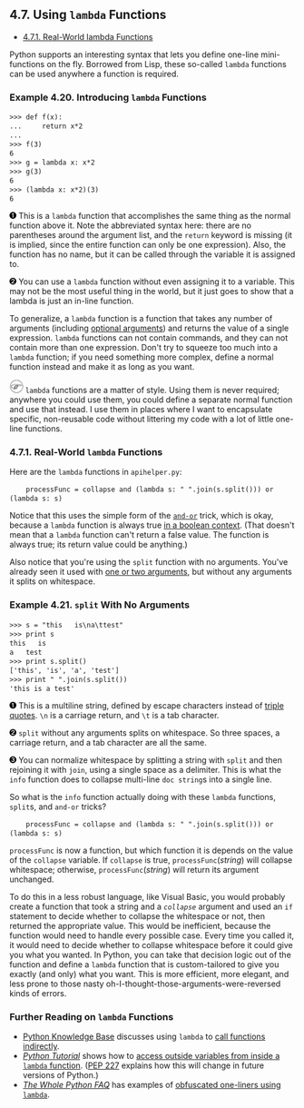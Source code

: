 

4.7. Using `lambda` Functions
-----------------------------

-   [4.7.1. Real-World lambda Functions](lambda_functions.html#d0e10403)

Python supports an interesting syntax that lets you define one-line
mini-functions on the fly. Borrowed from Lisp, these so-called `lambda`
functions can be used anywhere a function is required.

### Example 4.20. Introducing `lambda` Functions

    >>> def f(x):
    ...     return x*2
    ...     
    >>> f(3)
    6
    >>> g = lambda x: x*2  
    >>> g(3)
    6
    >>> (lambda x: x*2)(3) 
    6



[![1](../images/callouts/1.png)](#apihelper.lambda.1.2) This is a `lambda` function that accomplishes the same thing as the normal function above it. Note the abbreviated syntax here: there are no parentheses around the argument list, and the `return` keyword is missing (it is implied, since the entire function can only be one expression). Also, the function has no name, but it can be called through the variable it is assigned to. 

[![2](../images/callouts/2.png)](#apihelper.lambda.1.3) You can use a `lambda` function without even assigning it to a variable. This may not be the most useful thing in the world, but it just goes to show that a lambda is just an in-line function. 

To generalize, a `lambda` function is a function that takes any number
of arguments (including [optional
arguments](optional_arguments.html "4.2. Using Optional and Named Arguments"))
and returns the value of a single expression. `lambda` functions can not
contain commands, and they can not contain more than one expression.
Don't try to squeeze too much into a `lambda` function; if you need
something more complex, define a normal function instead and make it as
long as you want.


![Note](../images/note.png) 
`lambda` functions are a matter of style. Using them is never required; anywhere you could use them, you could define a separate normal function and use that instead. I use them in places where I want to encapsulate specific, non-reusable code without littering my code with a lot of little one-line functions. 

### 4.7.1. Real-World `lambda` Functions

Here are the `lambda` functions in `apihelper.py`:

        processFunc = collapse and (lambda s: " ".join(s.split())) or (lambda s: s)

Notice that this uses the simple form of the
[`and-or`](and_or.html "4.6. The Peculiar Nature of and and or") trick,
which is okay, because a `lambda` function is always true [in a boolean
context](../native_data_types/lists.html#tip.boolean). (That doesn't
mean that a `lambda` function can't return a false value. The function
is always true; its return value could be anything.)

Also notice that you're using the `split` function with no arguments.
You've already seen it used with [one or two
arguments](../native_data_types/joining_lists.html#odbchelper.split.example "Example 3.28. Splitting a String"),
but without any arguments it splits on whitespace.

### Example 4.21. `split` With No Arguments

    >>> s = "this   is\na\ttest"  
    >>> print s
    this   is
    a   test
    >>> print s.split()           
    ['this', 'is', 'a', 'test']
    >>> print " ".join(s.split()) 
    'this is a test'



[![1](../images/callouts/1.png)](#apihelper.split.1.1) This is a multiline string, defined by escape characters instead of [triple quotes](../getting_to_know_python/documenting_functions.html#odbchelper.triplequotes "Example 2.2. Defining the buildConnectionString Function's doc string"). `\n` is a carriage return, and `\t` is a tab character. 

[![2](../images/callouts/2.png)](#apihelper.split.1.2) `split` without any arguments splits on whitespace. So three spaces, a carriage return, and a tab character are all the same. 

[![3](../images/callouts/3.png)](#apihelper.split.1.3) You can normalize whitespace by splitting a string with `split` and then rejoining it with `join`, using a single space as a delimiter. This is what the `info` function does to collapse multi-line `doc string`s into a single line. 

So what is the `info` function actually doing with these `lambda`
functions, `split`s, and `and-or` tricks?

        processFunc = collapse and (lambda s: " ".join(s.split())) or (lambda s: s)

`processFunc` is now a function, but which function it is depends on the
value of the `collapse` variable. If `collapse` is true,
`processFunc`(*string*) will collapse whitespace; otherwise,
`processFunc`(*string*) will return its argument unchanged.

To do this in a less robust language, like Visual Basic, you would
probably create a function that took a string and a *`collapse`*
argument and used an `if` statement to decide whether to collapse the
whitespace or not, then returned the appropriate value. This would be
inefficient, because the function would need to handle every possible
case. Every time you called it, it would need to decide whether to
collapse whitespace before it could give you what you wanted. In Python,
you can take that decision logic out of the function and define a
`lambda` function that is custom-tailored to give you exactly (and only)
what you want. This is more efficient, more elegant, and less prone to
those nasty oh-I-thought-those-arguments-were-reversed kinds of errors.

### Further Reading on `lambda` Functions

-   [Python Knowledge
    Base](http://www.faqts.com/knowledge-base/index.phtml/fid/199/)
    discusses using `lambda` to [call functions
    indirectly](http://www.faqts.com/knowledge-base/view.phtml/aid/6081/fid/241).
-   [*Python Tutorial*](http://www.python.org/doc/current/tut/tut.html)
    shows how to [access outside variables from inside a `lambda`
    function](http://www.python.org/doc/current/tut/node6.html#SECTION006740000000000000000).
    ([PEP 227](http://python.sourceforge.net/peps/pep-0227.html)
    explains how this will change in future versions of Python.)
-   [*The Whole Python FAQ*](http://www.python.org/doc/FAQ.html) has
    examples of [obfuscated one-liners using
    `lambda`](http://www.python.org/cgi-bin/faqw.py?query=4.15&querytype=simple&casefold=yes&req=search).

  

